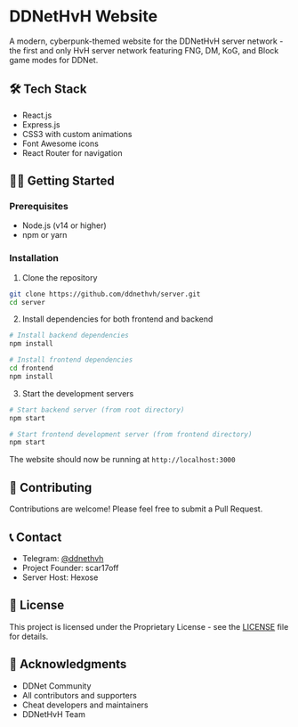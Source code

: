 # DDNetHvH Website

A modern, cyberpunk-themed website for the DDNetHvH server network - the first and only HvH server network featuring FNG, DM, KoG, and Block game modes for DDNet.

## 🛠️ Tech Stack

- React.js
- Express.js
- CSS3 with custom animations
- Font Awesome icons
- React Router for navigation

## 🏃‍♂️ Getting Started

### Prerequisites

- Node.js (v14 or higher)
- npm or yarn

### Installation

1. Clone the repository
```bash
git clone https://github.com/ddnethvh/server.git
cd server
```

2. Install dependencies for both frontend and backend
```bash
# Install backend dependencies
npm install

# Install frontend dependencies
cd frontend
npm install
```

3. Start the development servers
```bash
# Start backend server (from root directory)
npm start

# Start frontend development server (from frontend directory)
npm start
```

The website should now be running at `http://localhost:3000`

## 🤝 Contributing

Contributions are welcome! Please feel free to submit a Pull Request.

## 📞 Contact

- Telegram: [@ddnethvh](https://t.me/ddnethvh)
- Project Founder: scar17off
- Server Host: Hexose

## 📄 License

This project is licensed under the Proprietary License - see the [LICENSE](LICENSE.md) file for details.

## 🙏 Acknowledgments

- DDNet Community
- All contributors and supporters
- Cheat developers and maintainers
- DDNetHvH Team
